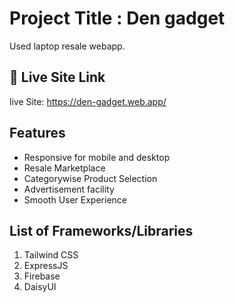 
# Project Title : Den gadget
Used laptop resale webapp. 
## 🔗 Live Site Link
live Site: https://den-gadget.web.app/

## Features
- Responsive for mobile and desktop
- Resale Marketplace
- Categorywise Product Selection
- Advertisement facility
- Smooth User Experience


## List of Frameworks/Libraries
1. Tailwind CSS
2. ExpressJS
3. Firebase
4. DaisyUI


 
